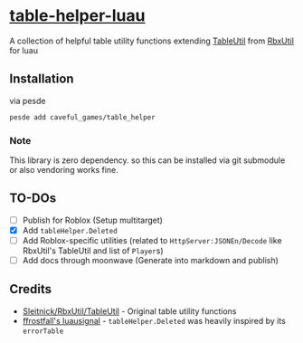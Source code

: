 # [table-helper-luau](https://pesde.dev/packages/caveful_games/table_helper)
A collection of helpful table utility functions extending [TableUtil](https://sleitnick.github.io/RbxUtil/api/TableUtil/) from [RbxUtil](https://github.com/Sleitnick/RbxUtil) for luau

## Installation
via pesde
```sh
pesde add caveful_games/table_helper
```

### Note
This library is zero dependency. so this can be installed via git submodule or also vendoring works fine.

## TO-DOs
- [ ] Publish for Roblox (Setup multitarget)
- [x] Add `tableHelper.Deleted`
- [ ] Add Roblox-specific utilities (related to `HttpServer:JSONEn/Decode` like RbxUtil's TableUtil and list of `Player`s)
- [ ] Add docs through moonwave (Generate into markdown and publish)

## Credits
- [Sleitnick/RbxUtil/TableUtil](https://github.com/Sleitnick/RbxUtil/blob/main/modules/table-util/init.luau) - Original table utility functions
- [ffrostfall's luausignal](https://github.com/ffrostfall/luausignal/blob/77d6d8ace5809c5f3bd8b3417472a7130fd82c80/src/init.luau#L213) - `tableHelper.Deleted` was heavily inspired by its `errorTable`
